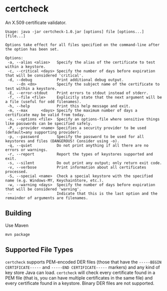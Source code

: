 # certcheck

An X.509 certificate validator.

    Usage: java -jar certcheck-1.0.jar [options] file [options...] [file...]

    Options take effect for all files specified on the command-line after the option has been set.

    Options:
     -a, --alias <alias>   Specify the alias of the certificate to test within a keystore.
     -c, --critical <days> Specify the number of days before expiration that will be considered 'critical'.
     -d, --debug           Print additional debug output.
         --dn <dn>         Specify the subject name of the certificate to test within a keystore.
     -E, --error-stdout    Print errors to stdout instead of stderr.
     -f, --file <file>     Explicitly state that the next argument will be a file (useful for odd filenames).
     -h, --help            Print this help message and exit.
     -m, --max      <days> Specify the maximum number of days a certificate may be valid from today.
     -o, --options <file>  Specify an options-file where sensitive things like passwords can be specified safely.
     -P, --provider <name> Specifies a security provider to be used (default=any supporting provider).
     -p, --password        Specify the password to be used for all keystores and files (DANGEROUS! Consider using -o).
     -q, --quiet           Do not print anything if all there are no errors or warnings.
     -r, --report          Report the types of keystores supported and exit.
     -s, --silent          Do out print any output; only return exit code.
     -v, --verbose         Print information about all certificates processed.
     -S, --special <name>  Check a special keystore with the specified name (e.g. Windows-MY, KeychainStore, etc.).
     -w, --warning <days>  Specify the number of days before expiration that will be considered 'warning'.
     --                    Indicate that this is the last option and the remainder of arguments are filenames.

## Building

Use Maven

    mvn package

## Supported File Types

`certcheck` supports PEM-encoded DER files (those that have the `-----BEGIN CERTIFICATE-----` and `-----END CERTIFICATE-----` markers) and any kind of key store Java can load. `certcheck` will check every certificate found in a PEM file (that is, you can have multiple certificates in the same file) and every certificate found in a keystore. Binary DER files are not supported.
